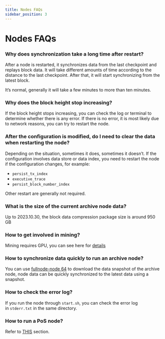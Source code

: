 ```yaml
---
title: Nodes FAQs
sidebar_position: 3
---
```


# Nodes FAQs

### Why does synchronization take a long time after restart?

After a node is restarted, it synchronizes data from the last checkpoint and replays block data. It will take different amounts of time according to the distance to the last checkpoint. After that, it will start synchronizing from the latest block.

It’s normal, generally it will take a few minutes to more than ten minutes.

### Why does the block height stop increasing?

If the block height stops increasing, you can check the log or terminal to determine whether there is any error. If there is no error, it is most likely due to network reasons, you can try to restart the node.

### After the configuration is modified, do I need to clear the data when restarting the node?

Depending on the situation, sometimes it does, sometimes it doesn’t. If the configuration involves data store or data index, you need to restart the node if the configuration changes, for example:

- `persist_tx_index`
- `executive_trace`
- `persist_block_number_index`

Other restart are generally not required.

### What is the size of the current archive node data?

Up to 2023.10.30, the block data compression package size is around 950 GB

### How to get involved in mining?

Mining requires GPU, you can see here for [details](https://forum.conflux.fun/t/conflux-tethys-gpu-mining-instruction-v1-1-4/3775)

### How to synchronize data quickly to run an archive node?

You can use [fullnode-node 64](https://github.com/conflux-fans/fullnode-tool) to download the data snapshot of the archive node, node data can be quickly synchronized to the latest data using a snapshot.

### How to check the error log?

If you run the node through `start.sh`, you can check the error log in `stderr.txt` in the same directory.

### How to run a PoS node?

Refer to [THIS](../mine-stake/stake/run-pos-node) section.